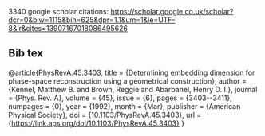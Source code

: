 




3340 google scholar citations: https://scholar.google.co.uk/scholar?dcr=0&biw=1115&bih=625&dpr=1.1&um=1&ie=UTF-8&lr&cites=13907167018086495626





## Bib tex
@article{PhysRevA.45.3403,
  title = {Determining embedding dimension for phase-space reconstruction using a geometrical construction},
  author = {Kennel, Matthew B. and Brown, Reggie and Abarbanel, Henry D. I.},
  journal = {Phys. Rev. A},
  volume = {45},
  issue = {6},
  pages = {3403--3411},
  numpages = {0},
  year = {1992},
  month = {Mar},
  publisher = {American Physical Society},
  doi = {10.1103/PhysRevA.45.3403},
  url = {https://link.aps.org/doi/10.1103/PhysRevA.45.3403}
}
